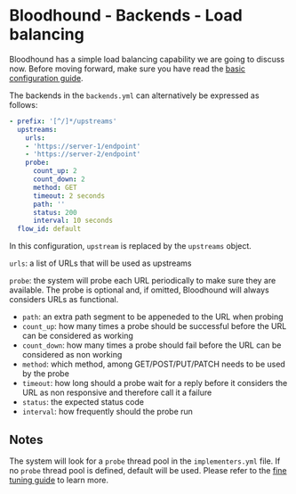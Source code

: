 # Bloodhound - Backends - Load balancing

Bloodhound has a simple load balancing capability we are going to discuss now. Before moving forward, make sure you have
read the [basic configuration guide](01_basic_configuration.md).

The backends in the `backends.yml` can alternatively be expressed as follows:

```yaml
- prefix: '[^/]*/upstreams'
  upstreams:
    urls:
    - 'https://server-1/endpoint'
    - 'https://server-2/endpoint'
    probe:
      count_up: 2
      count_down: 2
      method: GET
      timeout: 2 seconds
      path: ''
      status: 200
      interval: 10 seconds
  flow_id: default
```
In this configuration, `upstream` is replaced by the `upstreams` object.

`urls`: a list of URLs that will be used as upstreams

`probe`: the system will probe each URL periodically to make sure they are available. The probe is optional and, if
omitted, Bloodhound will always considers URLs as functional.
* `path`: an extra path segment to be appeneded to the URL when probing
* `count_up`: how many times a probe should be successful before the URL can be considered as working
* `count_down`: how many times a probe should fail before the URL can be considered as non working
* `method`: which method, among GET/POST/PUT/PATCH needs to be used by the probe
* `timeout`: how long should a probe wait for a reply before it considers the URL as non responsive and therefore call
  it a failure
* `status`: the expected status code
* `interval`: how frequently should the probe run


## Notes

The system will look for a `probe` thread pool in the `implementers.yml` file. If no `probe` thread pool is defined,
default will be used. Please refer to the [fine tuning guide](06_fine_tuning.md) to learn more.